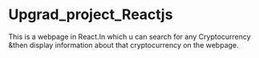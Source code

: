 # Upgrad_project_Reactjs
This is a webpage in React.In which u can search for any Cryptocurrency &amp;then display information about that cryptocurrency on the webpage.
